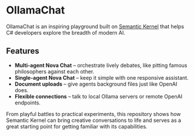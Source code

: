 # OllamaChat

OllamaChat is an inspiring playground built on [Semantic Kernel](https://github.com/microsoft/semantic-kernel) that helps C# developers explore the breadth of modern AI.

## Features

- **Multi-agent Nova Chat** – orchestrate lively debates, like pitting famous philosophers against each other.
- **Single-agent Nova Chat** – keep it simple with one responsive assistant.
- **Document uploads** – give agents background files just like OpenAI does.
- **Flexible connections** – talk to local Ollama servers or remote OpenAI endpoints.

From playful battles to practical experiments, this repository shows how Semantic Kernel can bring creative conversations to life and serves as a great starting point for getting familiar with its capabilities.
